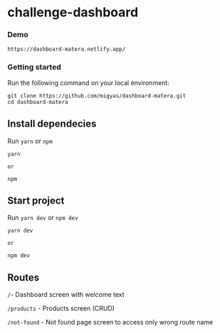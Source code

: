 # challenge-dashboard

### Demo

`https://dashboard-matera.netlify.app/`

### Getting started

Run the following command on your local environment:

```shell
git clone https://github.com/migyas/dashboard-matera.git
cd dashboard-matera
```

## Install dependecies

Run `yarn` or `npm`

```shell
yarn
```
`or`
```shell
npm
```

## Start project

Run `yarn dev` or `npm dev`

```shell
yarn dev
```
`or`
```shell
npm dev
``` 

## Routes

`/`- Dashboard screen with welcome text 

`/products` - Products screen (CRUD)

`/not-found` - Not found page screen to access only wrong route name
